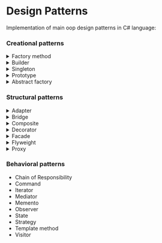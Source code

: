 # Design Patterns
Implementation of main oop design patterns in C# language:

### Creational patterns

<details>
  <summary>Factory method</summary>
</details>

<details>
  <summary>Builder</summary>
</details>

<details>
  <summary>Singleton</summary>
</details>

<details>
  <summary>Prototype</summary>
</details>

<details>
  <summary>Abstract factory</summary>
</details>

### Structural patterns

<details>
  <summary>Adapter</summary>
</details>

<details>
  <summary>Bridge</summary>
</details>

<details>
  <summary>Composite</summary>
</details>

<details>
  <summary>Decorator</summary>
</details>

<details>
  <summary>Facade</summary>
</details>

<details>
  <summary>Flyweight</summary>
</details>

<details>
  <summary>Proxy</summary>
</details>

### Behavioral patterns
* Chain of Responsibility
* Command
* Iterator
* Mediator
* Memento
* Observer
* State
* Strategy
* Template method
* Visitor
